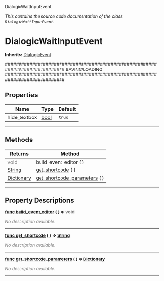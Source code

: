 
<div class="header-banner purple">
<div class="header-label purple">DialogicWaitInputEvent</div>
</div>

*This contains the source code documentation of the class `DialogicWaitInputEvent`.*
        
# DialogicWaitInputEvent
**Inherits:** [DialogicEvent](class_dialogicevent.md)

############################################################################## SAVING/LOADING ##############################################################################
## Properties
Name | Type | Default 
--- | --- | --- 
hide_textbox | [bool](https://docs.godotengine.org/en/latest/classes/class_bool.html#class-bool) |  `true` 
--- 

## Methods
Returns | Method 
--- | --- 
<span style = "color: gray">void</span> | [<span class="hljs-title">build_event_editor</span>](#property-build_event_editor) ( ) 
<span class="hljs-attribute">[String](https://docs.godotengine.org/en/latest/classes/class_string.html#class-string)</span> | [<span class="hljs-title">get_shortcode</span>](#property-get_shortcode) ( ) 
<span class="hljs-attribute">[Dictionary](https://docs.godotengine.org/en/latest/classes/class_dictionary.html#class-dictionary)</span> | [<span class="hljs-title">get_shortcode_parameters</span>](#property-get_shortcode_parameters) ( ) 
--- 
## Property Descriptions



<a class="header" id="property-build_event_editor" href="#property-build_event_editor">**<span class="hljs-attribute">func</span> [<span class="hljs-title">build_event_editor</span>](#property-build_event_editor) ( )</a>  ⇒ <span style = "color: gray">void</span>** 



 <span style = "color: gray">*No description available.*</span> 

---



<a class="header" id="property-get_shortcode" href="#property-get_shortcode">**<span class="hljs-attribute">func</span> [<span class="hljs-title">get_shortcode</span>](#property-get_shortcode) ( )</a>  ⇒ <span class="hljs-attribute">[String](https://docs.godotengine.org/en/latest/classes/class_string.html#class-string)</span>** 



 <span style = "color: gray">*No description available.*</span> 

---



<a class="header" id="property-get_shortcode_parameters" href="#property-get_shortcode_parameters">**<span class="hljs-attribute">func</span> [<span class="hljs-title">get_shortcode_parameters</span>](#property-get_shortcode_parameters) ( )</a>  ⇒ <span class="hljs-attribute">[Dictionary](https://docs.godotengine.org/en/latest/classes/class_dictionary.html#class-dictionary)</span>** 



 <span style = "color: gray">*No description available.*</span> 

---

